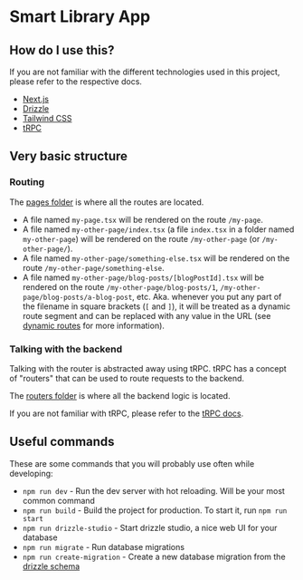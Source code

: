 # Smart Library App

## How do I use this?

If you are not familiar with the different technologies used in this project, please refer to the respective docs.

- [Next.js](https://nextjs.org)
- [Drizzle](https://orm.drizzle.team)
- [Tailwind CSS](https://tailwindcss.com)
- [tRPC](https://trpc.io)

## Very basic structure

### Routing

The [pages folder](./src/pages) is where all the routes are located.

- A file named `my-page.tsx` will be rendered on the route `/my-page`.
- A file named `my-other-page/index.tsx` (a file `index.tsx` in a folder named `my-other-page`) will be rendered on the route `/my-other-page` (or `/my-other-page/`).
- A file named `my-other-page/something-else.tsx` will be rendered on the route `/my-other-page/something-else`.
- A file named `my-other-page/blog-posts/[blogPostId].tsx` will be rendered on the route `/my-other-page/blog-posts/1`, `/my-other-page/blog-posts/a-blog-post`, etc. Aka. whenever you put any part of the filename in square brackets (`[` and `]`), it will be treated as a dynamic route segment and can be replaced with any value in the URL (see [dynamic routes](https://nextjs.org/docs/routing/dynamic-routes) for more information).

### Talking with the backend

Talking with the router is abstracted away using tRPC.
tRPC has a concept of "routers" that can be used to route requests to the backend.

The [routers folder](./src/server/api/routers/) is where all the backend logic is located.

If you are not familiar with tRPC, please refer to the [tRPC docs](https://trpc.io/docs).

## Useful commands

These are some commands that you will probably use often while developing:

- `npm run dev` - Run the dev server with hot reloading. Will be your most common command
- `npm run build` - Build the project for production. To start it, run `npm run start`
- `npm run drizzle-studio` - Start drizzle studio, a nice web UI for your database
- `npm run migrate` - Run database migrations
- `npm run create-migration` - Create a new database migration from the [drizzle schema](./src/server/api/db/schema.ts)
